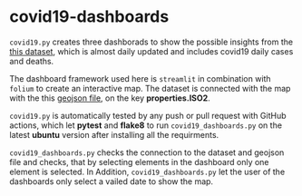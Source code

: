 # covid19-dashboards

`covid19.py` creates three dashborads to show the possible insights from the [this dataset](https://opendata.ecdc.europa.eu/covid19/nationalcasedeath_eueea_daily_ei/json/), which is almost daily updated and includes covid19 daily cases and deaths.


The dashboard framework used here is `streamlit` in combination with `folium` to create an interactive map. The dataset is connected with the map with the this [geojson file](https://raw.githubusercontent.com/leakyMirror/map-of-europe/master/GeoJSON/europe.geojson), on the key **properties.ISO2**.


`covid19.py` is automatically tested by any push or pull request with GitHub actions, which let **pytest** and **flake8** to run `covid19_dashboards.py` on the latest **ubuntu** version after installing all the requirments.

`covid19_dashboards.py` checks the connection to the dataset and geojson file and checks, that by selecting elements in the dashboard only one element is selected.
In Addition, `covid19_dashboards.py` let the user of the dashboards only select a vailed date to show the map.
